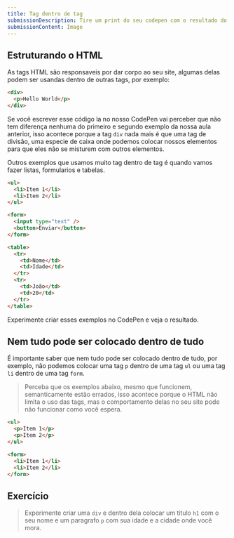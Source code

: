 ```yaml
---
title: Tag dentro de tag
submissionDescription: Tire um print do seu codepen com o resultado do ultimo exercicio dessa aula.
submissionContent: Image
---
```


## Estruturando o HTML

As tags HTML são responsaveis por dar corpo ao seu site, algumas delas podem ser usandas dentro de outras tags, por exemplo:

```html
<div>
  <p>Hello World</p>
</div>
```

Se você escrever esse código la no nosso CodePen vai perceber que não tem diferença nenhuma do primeiro e segundo exemplo da nossa aula anterior, isso acontece porque a tag `div` nada mais é que uma tag de divisão, uma especie de caixa onde podemos colocar nossos elementos para que eles não se misturem com outros elementos.

Outros exemplos que usamos muito tag dentro de tag é quando vamos fazer listas, formularios e tabelas.

```html
<ul>
  <li>Item 1</li>
  <li>Item 2</li>
</ul>
```

```html
<form>
  <input type="text" />
  <button>Enviar</button>
</form>
```

```html
<table>
  <tr>
    <td>Nome</td>
    <td>Idade</td>
  </tr>
  <tr>
    <td>João</td>
    <td>20</td>
  </tr>
</table>
```

Experimente criar esses exemplos no CodePen e veja o resultado.

## Nem tudo pode ser colocado dentro de tudo

É importante saber que nem tudo pode ser colocado dentro de tudo, por exemplo, não podemos colocar uma tag `p` dentro de uma tag `ul` ou uma tag `li` dentro de uma tag `form`.

> Perceba que os exemplos abaixo, mesmo que funcionem, semanticamente estão errados, isso acontece porque o HTML não limita o uso das tags, mas o comportamento delas no seu site pode não funcionar como você espera.

```html
<ul>
  <p>Item 1</p>
  <p>Item 2</p>
</ul>
```

```html
<form>
  <li>Item 1</li>
  <li>Item 2</li>
</form>
```

## Exercício

> Experimente criar uma `div` e dentro dela colocar um titulo `h1` com o seu nome e um paragrafo `p` com sua idade e a cidade onde você mora.
